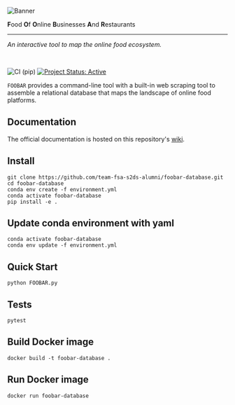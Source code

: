 ![Banner](https://github.com/team-fsa-s2ds-alumni/foobar-database/blob/master/static/banner.png)

**F**ood **O**f **O**nline **B**usinesses **A**nd **R**estaurants

<hr>

*An interactive tool to map the online food ecosystem.*

<br>

![CI (pip)](https://github.com/team-fsa-s2ds-alumni/foobar-database/workflows/CI%20(conda)/badge.svg)
[![Project Status: Active](https://www.repostatus.org/badges/latest/active.svg)](https://www.repostatus.org/#active)

`FOOBAR` provides a command-line tool with a built-in web scraping tool to assemble a relational database that maps the landscape of online food platforms.

## Documentation

The official documentation is hosted on this repository's [wiki](https://github.com/team-fsa-s2ds-alumni/foobar-database/wiki).

## Install

```
git clone https://github.com/team-fsa-s2ds-alumni/foobar-database.git
cd foobar-database
conda env create -f environment.yml
conda activate foobar-database
pip install -e .
```

## Update conda environment with yaml
```
conda activate foobar-database
conda env update -f environment.yml
```

## Quick Start

```
python FOOBAR.py
```

## Tests
```
pytest
```

## Build Docker image

```
docker build -t foobar-database .
```

## Run Docker image

```
docker run foobar-database
```

